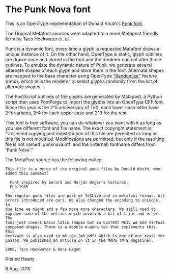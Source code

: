 The Punk Nova font
==================

This is an OpenType implementation of Donald Knuth's
[Punk font](http://tug.org/TUGboat/Articles/tb09-2/tb21knut.pdf).

The Original Metafont sources were adapted to a more Metapost friendly
form by Taco Hoekwater et. al.

Punk is a dynamic font, every time a glyph is requested Matafont draws
a unique instance of it. On the other hand, OpenType is static, glyph
outlines are drawn once and stored in the font and the renderer can not
alter those outlines. To emulate the dynamic nature of Punk, we generate
several alternate shapes of each glyph and store them in the font.
Alternate shapes are mapped to the base character using OpenType
["Randomize"](http://www.microsoft.com/typography/otspec/features_pt.htm#rand)
feature (rand), which tells the renderer to select glyphs randomly from
the list of alternate shapes.

The PostScript outlines of the glyphs are generated by Matapost, a
Python script then used FontForge to import the glyphs into an OpenType
CFF font. Since this year is the 2^5 anniversary of TeX, each lower case
letter have 2^5 variants, 2^4 for each upper case and 2^3 for the rest.

This font is free software, you can do whatever you want with it as long
as you use different font and file name. The exact copyright statement is:
 "Unlimited copying and redistribution of this file are permitted as long
  as this file is not modified. Modifications are permitted, but only if
  the resulting file is not named 'punknova.otf' and the (internal)
  fontname differs from 'Punk Nova'."

The MetaPost source has the following notice:

    This file is a merge of the original punk files by Donald Knuth, who
    added this comment:
    
      Font inspired by Gerard and Marjan Unger's lectures,
      Feb 1985

    The regular punk files are part of TeXLive and in metafont format. All
    errors introduced are ours. We also changed the encoding to unicode. In
    due time we might add a few more more characters. We still need to
    improve some of the metrics which involves a bit of trial and error. The
    font just covers basic latin shapes but in ConTeXt MkIV we add virtual
    composed shapes. There is a module m-punk.tex that implements this. This
    derivate is also used in mk.tex (mk.pdf) which is one of our tests for
    LuaTeX. We published an article on it in the MAPS (NTG magazine).
    
    2008, Taco Hoekwater & Hans Hagen




Khaled Hosny

6 Aug. 2010
